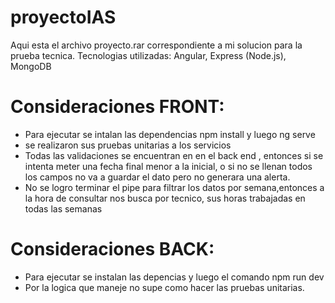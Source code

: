 # proyectoIAS
Aqui esta el archivo proyecto.rar correspondiente a mi solucion para la prueba tecnica.
Tecnologias utilizadas: Angular, Express (Node.js), MongoDB


# Consideraciones FRONT:
* Para ejecutar se intalan las dependencias npm install y luego ng serve
* se realizaron sus pruebas unitarias a los servicios
* Todas las validaciones se encuentran en en el back end , entonces si se intenta meter una fecha final menor a la inicial, o si no se llenan todos los campos
  no va a guardar el dato pero no generara una alerta.
* No se logro terminar el pipe para filtrar los datos por semana,entonces a la hora de consultar nos busca por tecnico, sus horas trabajadas en todas las semanas

# Consideraciones BACK:
* Para ejecutar se instalan las depencias y luego el comando npm run dev
* Por la logica que maneje no supe como hacer las pruebas unitarias. 
